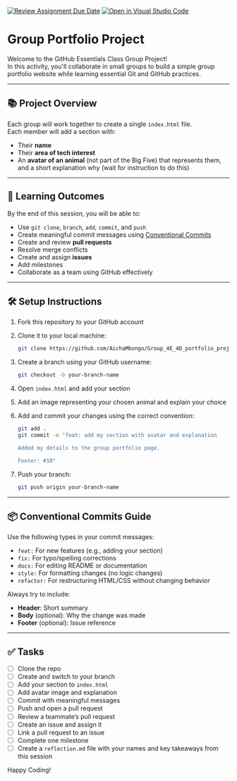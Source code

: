 [![Review Assignment Due Date](https://classroom.github.com/assets/deadline-readme-button-22041afd0340ce965d47ae6ef1cefeee28c7c493a6346c4f15d667ab976d596c.svg)](https://classroom.github.com/a/e5CMZJa-)
[![Open in Visual Studio Code](https://classroom.github.com/assets/open-in-vscode-2e0aaae1b6195c2367325f4f02e2d04e9abb55f0b24a779b69b11b9e10269abc.svg)](https://classroom.github.com/online_ide?assignment_repo_id=19790210&assignment_repo_type=AssignmentRepo)
# Group Portfolio Project

Welcome to the GitHub Essentials Class Group Project!  
In this activity, you'll collaborate in small groups to build a simple group portfolio website while learning essential Git and GitHub practices.

---

## 📚 Project Overview

Each group will work together to create a single `index.html` file.  
Each member will add a section with:

- Their **name**
- Their **area of tech interest**
- An **avatar of an animal** (not part of the Big Five) that represents them, and a short explanation why (wait for instruction to do this)

---

## 🎯 Learning Outcomes

By the end of this session, you will be able to:

- Use `git clone`, `branch`, `add`, `commit`, and `push`
- Create meaningful commit messages using [Conventional Commits](https://gist.github.com/qoomon/5dfcdf8eec66a051ecd85625518cfd13)
- Create and review **pull requests**
- Resolve merge conflicts
- Create and assign **issues**
- Add milestones
- Collaborate as a team using GitHub effectively

---

## 🛠️ Setup Instructions

1. Fork this repository to your GitHub account
2. Clone it to your local machine:
   ```bash
   git clone https://github.com/AichaMbongo/Group_4E_4D_portfolio_project.git
   ```
3. Create a branch using your GitHub username:
   ```bash
   git checkout -b your-branch-name
   ```
4. Open `index.html` and add your section
5. Add an image representing your chosen animal and explain your choice
6. Add and commit your changes using the correct convention:

   ```bash
   git add .
   git commit -m "feat: add my section with avatar and explanation

   Added my details to the group portfolio page.

   Footer: #10"
   ```

7. Push your branch:
   ```bash
   git push origin your-branch-name
   ```

---

## 📦 Conventional Commits Guide

Use the following types in your commit messages:

- `feat:` For new features (e.g., adding your section)
- `fix:` For typo/spelling corrections
- `docs:` For editing README or documentation
- `style:` For formatting changes (no logic changes)
- `refactor:` For restructuring HTML/CSS without changing behavior

Always try to include:

- **Header**: Short summary
- **Body** (optional): Why the change was made
- **Footer** (optional): Issue reference

---

## ✅ Tasks

- [ ] Clone the repo
- [ ] Create and switch to your branch
- [ ] Add your section to `index.html`
- [ ] Add avatar image and explanation
- [ ] Commit with meaningful messages
- [ ] Push and open a pull request
- [ ] Review a teammate’s pull request
- [ ] Create an issue and assign it
- [ ] Link a pull request to an issue
- [ ] Complete one milestone
- [ ] Create a `reflection.md` file with your names and key takeaways from this session

Happy Coding!
